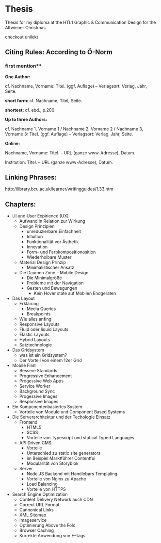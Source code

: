 # Thesis
Thesis for my diploma at the HTL1 Graphic & Communication Design for the Altwiener Christmas 

checkout unilekt


## Citing Rules: According to Ö-Norm

### first mention**
**One Author:**

cf. Nachname, Vorname: Titel. (ggf. Auflage) – Verlagsort: Verlag, Jahr, Seite.

**short form:**
cf. Nachname, Titel, Seite.

**shortest:**
cf. ebd., p.200

**Up to three Authors:**

cf. Nachname 1, Vorname 1 / Nachname 2, Vorname 2 / Nachname 3, Vorname 3: Titel.
(ggf. Auflage) – Verlagsort: Verlag, Jahr, Seite.

**Online:**

Nachname, Vorname: Titel. – URL (ganze www-Adresse), Datum.

Institution: Titel. – URL (ganze www-Adresse), Datum.

## Linking Phrases:

http://library.bcu.ac.uk/learner/writingguides/1.33.htm

## Chapters:

* UI und User Expirience (UX)
  * Aufwand in Relation zur Wirkung
  * Design Prinzipien
    * unreduzierbare Einfachheit
    * Intuition
    * Funktionalität vor Ästhetik
    * Innovation
    * Form- und Farbkompositionosition
    * Wiederholbare Muster
  * Material Design Prinzip
    * Minimalistischer Ansatz
  * Die Daumen Zone – Mobile Design
    * Die Minimalgröße
    * Probleme mit der Navigation
    * Gesten und Bewegungen
      * Kein Hover state auf Mobilen Endgeräten
* Das Layout
  * Erklärung
    * Media Queries
    * Breakpoints
  * Wie alles anfing
  * Responsive Layouts
  * Fluid oder liquid Layouts
  * Elastic Layouts
  * Hybrid Layouts
  * Satztechnologie
* Das Gridsystem
  * was ist ein Gridsystem?
  * Der Vorteil von einem 12er Grid
* Mobile First
    * Bessere Standards
    * Progressive Enhancement
    * Progessive Web Apps
    * Service Worker
    * Background Sync
    * Progessive Images
    * Responsive Images
* Ein Komponentenbasiertes System
  * Vorteile von Module und Component Based Systems
* Die Serverarchitektur und der Techologie Einsatz
  * Frontend
    * HTML5
    * SCSS
    * Vorteile von Typescript und statical Typed Languages
  * API Driven CMS
    * Vorteile
    * Unterschied zu static site generators
    * im Beispiel Marktführer Contentful
    * Modularität von Storyblok
  * Server
    * Node.JS Backend mit Handlebars Templating
    * Vorteile von Nginx zu Apache
    * Load Balancing
    * Vorteile von HTTPS
* Search Engine Optimization
  * Content Delivery Network auch CDN
  * Correct URL Format
  * Cannonical Links
  * XML Sitemap
  * Imageservice
  * Optimierung Above the Fold
  * Browser Caching
  * Korrekte Anwendung von E-Tags

